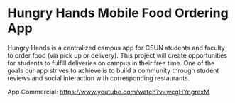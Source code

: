 # Hungry Hands Mobile Food Ordering App

Hungry Hands is a centralized campus app for CSUN students and faculty to order food (via pick up or delivery). This project will create opportunities for students to fulfill deliveries on campus in their free time. One of the goals our app strives to achieve is to build a community through student reviews and social interaction with corresponding restaurants. 

App Commercial: https://www.youtube.com/watch?v=wcgHYngrexM
